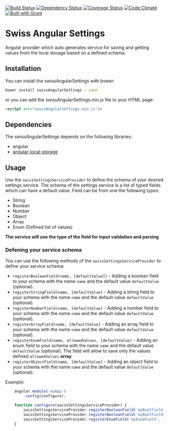 [![Build Status](https://travis-ci.org/ezraroi/swissAngularSettings.svg?branch=master)](https://travis-ci.org/ezraroi/swissAngularSettings)
[![Dependency Status](https://gemnasium.com/ezraroi/swissAngularSettings.svg)](https://gemnasium.com/ezraroi/swissAngularSettings)
[![Coverage Status](https://coveralls.io/repos/ezraroi/swissAngularSettings/badge.svg?branch=master)](https://coveralls.io/r/ezraroi/swissAngularSettings?branch=master)
[![Code Climate](https://codeclimate.com/github/ezraroi/swissAngularSettings/badges/gpa.svg)](https://codeclimate.com/github/ezraroi/swissAngularSettings)
[![Built with Grunt](https://cdn.gruntjs.com/builtwith.png)](http://gruntjs.com/)

# Swiss Angular Settings

Angular provider which auto generates service for saving and getting values from the local storage based on a defined schema.

## Installation
You can install the swissAngularSettings with bower:
```bat
bower install swissAngularSettings --save
```

or you can add the swissAngularSettings.min.js file to your HTML page:
```html
<script src="swissAngularSettings.min.js"/>
```

## Dependencies
The swissAngularSettings depends on the following libraries:
* angular
* [angular-local-storage](https://github.com/grevory/angular-local-storage)

## Usage

Use the `swissSettingsServiceProvider` to define the schema of your desired settings service.
The schema of the settings service is a list of typed fields which can have a default value.
Field can be from one the following types:
* String
* Boolean
* Number
* Object
* Array
* Enum (Defined list of values)

**The service will use the type of the field for input validation and parsing**

### Defening your service schema
You can use the following methods of the `swissSettingsServiceProvider` to define your service schema:

* `registerBooleanField(name, [defaultValue])` - Adding a boolean field to your schema with the name `name` and the default value `defaultValue` (optional).
* `registerStringField(name, [defaultValue]` - Adding a string field to your schema with the name `name` and the default value `defaultValue` (optional).
* `registerNumberField(name, [defaultValue]` - Adding a number field to your schema with the name `name` and the default value `defaultValue` (optional).
* `registerArrayField(name, [defaultValue]` - Adding an array field to your schema with the name `name` and the default value `defaultValue` (optional).
* `registerEnumField(name, allowedValues, [defaultValue]` - Adding an enum field to your schema with the name `name` and the default value `defaultValue` (optional). The field will allow to save only the values defined `allowedValues` **array**
* `registerObjectField(name, [defaultValue]` - Adding an object field to your schema with the name `name` and the default value `defaultValue` (optional).

Example:
```javascript
    angular.module('myApp')
        .config(configure);

    function configure(swissSettingsServiceProvider) {
        swissSettingsServiceProvider.registerBooleanField('myBoolField', true);
        swissSettingsServiceProvider.registerBooleanField('myBoolField2');
        swissSettingsServiceProvider.registerEnumField('myEnumField', ['a','b'], 'b');
    }
```
